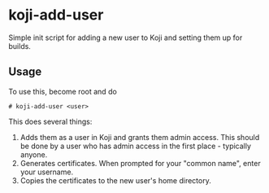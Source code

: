koji-add-user
=============
Simple init script for adding a new user to Koji and setting them up for builds.

Usage
-----
To use this, become root and do

    # koji-add-user <user>

This does several things:
1. Adds them as a user in Koji and grants them admin access. This should be done
   by a user who has admin access in the first place - typically anyone.
2. Generates certificates. When prompted for your "common name", enter your
   username.
3. Copies the certificates to the new user's home directory.
